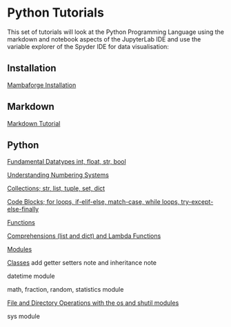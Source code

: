 # Python Tutorials

This set of tutorials will look at the Python Programming Language using the markdown and notebook aspects of the JupyterLab IDE and use the variable explorer of the Spyder IDE for data visualisation:

## Installation

[Mambaforge Installation](./001_install/)

## Markdown

[Markdown Tutorial](./002_markdown/)

## Python

[Fundamental Datatypes int, float, str, bool](./004_python_fundamental_datatypes/)

[Understanding Numbering Systems](./005_numbering_systems/)

[Collections; str, list, tuple, set, dict](./006_collections/)

[Code Blocks; for loops, if-elif-else, match-case, while loops, try-except-else-finally](./007_code_blocks/)

[Functions](./008_functions/)

[Comprehensions (list and dict) and Lambda Functions](./009_comprehensions_and_lambda_expressions/)

[Modules](./010_modules/)

[Classes](./011_classes/) add getter setters note and inheritance note

datetime module

math, fraction, random, statistics module

[File and Directory Operations with the os and shutil modules](./014_os_module/)

sys module

